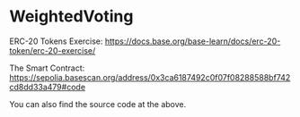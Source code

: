 # WeightedVoting

ERC-20 Tokens Exercise: https://docs.base.org/base-learn/docs/erc-20-token/erc-20-exercise/

The Smart Contract: https://sepolia.basescan.org/address/0x3ca6187492c0f07f08288588bf742cd8dd33a479#code

You can also find the source code at the above.
